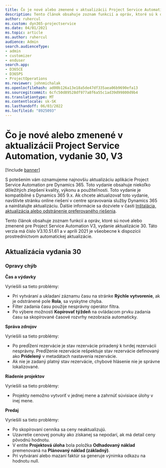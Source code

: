 ```yaml
---
title: Čo je nové alebo zmenené v aktualizácii Project Service Automation, vydanie 30, V3
description: Tento článok obsahuje zoznam funkcií a opráv, ktoré sú k dispozícii v Project Service Automation Update Release 30, V3.
author: ruhercul
ms.custom: dyn365-projectservice
ms.date: 04/01/2021
ms.topic: article
ms.author: ruhercul
audience: Admin
search.audienceType:
- admin
- customizer
- enduser
search.app:
- D365CE
- D365PS
- ProjectOperations
ms.reviewer: johnmichalak
ms.openlocfilehash: ad00b126a13e18a5de47df335aea06b9690efa13
ms.sourcegitcommit: 6cfc50d89528df977a8f6a55c1ad39d99800d9b4
ms.translationtype: MT
ms.contentlocale: sk-SK
ms.lasthandoff: 06/03/2022
ms.locfileid: "8925093"
---
```

# <a name="whats-new-or-changed-in-project-service-automation-update-release-30-v3"></a>Čo je nové alebo zmenené v aktualizácii Project Service Automation, vydanie 30, V3

[!include [banner](../includes/psa-now-project-operations.md)]

S potešením vám oznamujeme najnovšiu aktualizáciu aplikácie Project Service Automation pre Dynamics 365. Toto vydanie obsahuje niekoľko dôležitých zlepšení kvality, výkonu a použiteľnosti. Toto vydanie je kompatibilné s Dynamics 365 9.x. Ak chcete aktualizovať toto vydanie, navštívte stránku online riešení v centre spravovania služby Dynamics 365 a nainštalujte aktualizáciu. Ďalšie informácie sa dozviete v časti [Inštalácia, aktualizácia alebo odstránenie preferovaného riešenia](/power-platform/admin/install-remove-preferred-solution).

Tento článok obsahuje zoznam funkcií a opráv, ktoré sú nové alebo zmenené pre Project Service Automation V3, vydanie aktualizácie 30. Táto verzia má číslo V3.10.51.61 a v apríli 2021 je všeobecne k dispozícii prostredníctvom automatickej aktualizácie.

## <a name="update-release-30"></a>Aktualizácia vydania 30

### <a name="bug-fixes"></a>Opravy chýb

**Čas a výdavky**

Vyriešili sa tieto problémy:

- Pri vytváraní a ukladaní záznamu času na stránke **Rýchle vytvorenie**, ak je odstránené pole **Rola**, sa vyskytne chyba.
- Filter zadania času použije nesprávny operátor filtra.
- Po výbere možnosti **Kopírovať týždeň** na ovládacom prvku zadania času sa skopírované časové rozvrhy nezobrazia automaticky.

**Správa zdrojov**

Vyriešili sa tieto problémy:

- Po predĺžení rezervácie je stav rezervácie priradený k tvrdej rezervácii nesprávny. Predĺženie rezervácie rešpektuje stav rezervácie definovaný ako **Pridelený** v metadátach nastavenia rezervácie.
- Ak nie je zadaný platný stav rezervácie, chybové hlásenie nie je správne lokalizované.

**Riadenie projektov**

Vyriešili sa tieto problémy:

- Projekty nemožno vytvoriť v jednej mene a zahrnúť súvisiace úlohy v inej mene.

**Predaj**

Vyriešili sa tieto problémy:

- Po skopírovaní cenníka sa ceny neaktualizujú.
- Uzavretie cenovej ponuky ako získanej sa nepodarí, ak má detail ceny pôvodnú hodnotu.
- V entite **Projektová úloha** bola položka **Odhadovaný náklad** premenovaná na **Plánovaný náklad (základný)**.
- Pri vytváraní alebo mazaní faktúr sa generuje výnimka odkazu na hodnotu null.
